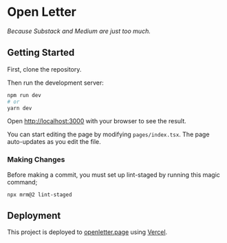 # Open Letter

_Because Substack and Medium are just too much._

## Getting Started

First, clone the repository.

Then run the development server:

```bash
npm run dev
# or
yarn dev
```

Open [http://localhost:3000](http://localhost:3000) with your browser to see the result.

You can start editing the page by modifying `pages/index.tsx`. The page auto-updates as you edit the file.

### Making Changes

Before making a commit, you must set up lint-staged by running this magic command;

```shell
npx mrm@2 lint-staged
```

## Deployment

This project is deployed to [openletter.page](https://openletter.page) using [Vercel](https://vercel.com).
